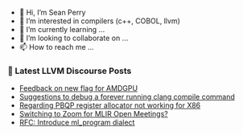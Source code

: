 - 👋 Hi, I’m Sean Perry
- 👀 I’m interested in compilers (c++, COBOL, llvm)
- 🌱 I’m currently learning ...
- 💞️ I’m looking to collaborate on ...
- 📫 How to reach me ...

<!---
s66perry/s66perry is a ✨ special ✨ repository because its `README.md` (this file) appears on your GitHub profile.
You can click the Preview link to take a look at your changes.
--->
### 📕 Latest LLVM Discourse Posts

<!-- DISCOURSE-LLVM:START -->
- [Feedback on new flag for AMDGPU](https://discourse.llvm.org/t/feedback-on-new-flag-for-amdgpu/60407/5)
- [Suggestions to debug a forever running clang compile command](https://discourse.llvm.org/t/suggestions-to-debug-a-forever-running-clang-compile-command/60420/3)
- [Regarding PBQP register allocator not working for X86](https://discourse.llvm.org/t/regarding-pbqp-register-allocator-not-working-for-x86/59507/6)
- [Switching to Zoom for MLIR Open Meetings?](https://discourse.llvm.org/t/switching-to-zoom-for-mlir-open-meetings/60305/12)
- [RFC: Introduce ml_program dialect](https://discourse.llvm.org/t/rfc-introduce-ml-program-dialect/60376/23)
<!-- DISCOURSE-LLVM:END -->
